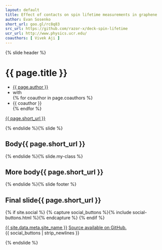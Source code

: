 ```yaml
---
layout: default
title: Effect of contacts on spin lifetime measurements in graphene
author: Evan Sosenko
short_url: goo.gl/rc8q83
src_url: https://github.com/razor-x/deck-spin-lifetime
ucr_url: http://www.physics.ucr.edu/
coauthors: [ Vivek Aji ]
---
```


<style>h2::after{content:"{{ page.short_url }}"};</style>

{% slide header %}

<div style="text-align:center">
  <button id="auth-login" style="display:none">login</button>
  <button id="auth-logout" style="display:none">logout</button>
</div>

# {{ page.title }}
<ul class="authors">
  <li class="author"><a href="http://{{ site.data.meta.site_name }}">{{ page.author }}</a>
  </li>
  <li class"connector">with</li>
{% for coauthor in page.coauthors %}
  <li class="author coauthor">{{ coauthor }}</li>
{% endfor %}
</ul>
<div class="qrcode"></div>
<a class="short_url" href="https://{{ page.short_url }}">{{ page.short_url }}</a>
<a class="ucr_logo" href="{{ page.ucr_url }}"></a>

{% endslide %}{% slide %}

## Body

{% endslide %}{% slide.my-class %}

## More body

{% endslide %}{% slide footer %}

## Final slide

{% if site.social %}
  {% capture social_buttons %}{% include social-buttons.html %}{% endcapture %}
{% endif %}

<div class="footer">
  <a class="ucr_logo" href="{{ page.ucr_url }}"></a>
  <div class="colophon">
    <a href="http://{{ site.data.meta.site_name }}">{{ site.data.meta.site_name }}</a>
    <a class="src_url" href="{{ page.src_url }}">Source available on GitHub.</a>
  </div>
  <div class="web-colophon">
    <a class="html5-badge" href="http://www.w3.org/html/logo/" title="HTML5 Powered with CSS3 / Styling, and Semantics"></a>
    {{ social_buttons | strip_newlines }}
  </div>
</div>

{% endslide %}
